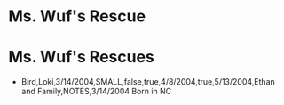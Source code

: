 # Ms. Wuf's Rescue
# Ms. Wuf's Rescues
* Bird,Loki,3/14/2004,SMALL,false,true,4/8/2004,true,5/13/2004,Ethan and Family,NOTES,3/14/2004 Born in NC

